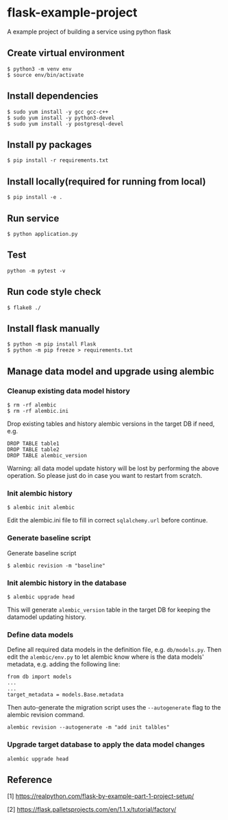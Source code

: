 # flask-example-project
A example project of building a service using python flask

## Create virtual environment
```
$ python3 -m venv env
$ source env/bin/activate
```

## Install dependencies
```
$ sudo yum install -y gcc gcc-c++
$ sudo yum install -y python3-devel
$ sudo yum install -y postgresql-devel
```

## Install py packages
```
$ pip install -r requirements.txt
```

## Install locally(required for running from local)
```
$ pip install -e .
```

## Run service
```
$ python application.py
```

## Test
```
python -m pytest -v
```

## Run code style check
```
$ flake8 ./
```

## Install flask manually
```
$ python -m pip install Flask
$ python -m pip freeze > requirements.txt
```

## Manage data model and upgrade using alembic
### Cleanup existing data model history
```
$ rm -rf alembic
$ rm -rf alembic.ini
```
Drop existing tables and history alembic versions in the target DB if need, e.g.
```
DROP TABLE table1
DROP TABLE table2
DROP TABLE alembic_version
```
Warning: all data model update history will be lost by performing the above operation. So please just do in case you want to restart from scratch.

### Init alembic history
```
$ alembic init alembic
```
Edit the alembic.ini file to fill in correct `sqlalchemy.url` before continue.

### Generate baseline script
Generate baseline script
```
$ alembic revision -m "baseline"
```

### Init alembic history in the database
```
$ alembic upgrade head
```
This will generate `alembic_version` table in the target DB for keeping the datamodel updating history.

### Define data models
Define all required data models in the definition file, e.g. `db/models.py`. Then edit the `alembic/env.py` to  let alembic know where is the data models' metadata, e.g. adding the following line:
```
from db import models
...
...
target_metadata = models.Base.metadata
```

Then auto-generate the migration script uses the `--autogenerate` flag to the alembic revision command.
```
alembic revision --autogenerate -m "add init talbles"
```

### Upgrade target database to apply the data model changes
```
alembic upgrade head
```

## Reference
[1] https://realpython.com/flask-by-example-part-1-project-setup/

[2] https://flask.palletsprojects.com/en/1.1.x/tutorial/factory/
